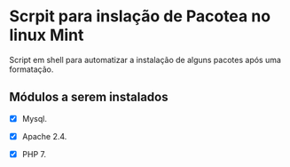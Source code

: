 # Scrpit para inslação de Pacotea no linux Mint

Script em shell para automatizar a instalação de alguns pacotes após uma formatação.

## Módulos a serem instalados

* [x] Mysql.
* [x] Apache 2.4.
* [x] PHP 7.
    
